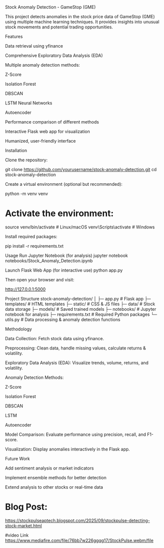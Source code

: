 
Stock Anomaly Detection - GameStop (GME)

This project detects anomalies in the stock price data of GameStop (GME) using multiple machine learning techniques. It provides insights into unusual stock movements and potential trading opportunities.

Features

Data retrieval using yfinance

Comprehensive Exploratory Data Analysis (EDA)

Multiple anomaly detection methods:

Z-Score

Isolation Forest

DBSCAN

LSTM Neural Networks

Autoencoder

Performance comparison of different methods

Interactive Flask web app for visualization

Humanized, user-friendly interface

Installation

Clone the repository:

git clone https://github.com/yourusername/stock-anomaly-detection.git
cd stock-anomaly-detection


Create a virtual environment (optional but recommended):

python -m venv venv
# Activate the environment:
source venv/bin/activate  # Linux/macOS
venv\Scripts\activate     # Windows


Install required packages:

pip install -r requirements.txt

Usage
Run Jupyter Notebook (for analysis)
jupyter notebook notebooks/Stock_Anomaly_Detection.ipynb

Launch Flask Web App (for interactive use)
python app.py


Then open your browser and visit:

http://127.0.0.1:5000

Project Structure
stock-anomaly-detection/
│
├─ app.py                 # Flask app
├─ templates/             # HTML templates
├─ static/                # CSS & JS files
├─ data/                  # Stock data storage
├─ models/                # Saved trained models
├─ notebooks/             # Jupyter notebook for analysis
├─ requirements.txt       # Required Python packages
└─ utils.py               # Data processing & anomaly detection functions

Methodology

Data Collection: Fetch stock data using yfinance.

Preprocessing: Clean data, handle missing values, calculate returns & volatility.

Exploratory Data Analysis (EDA): Visualize trends, volume, returns, and volatility.

Anomaly Detection Methods:

Z-Score

Isolation Forest

DBSCAN

LSTM

Autoencoder

Model Comparison: Evaluate performance using precision, recall, and F1-score.

Visualization: Display anomalies interactively in the Flask app.

Future Work

Add sentiment analysis or market indicators

Implement ensemble methods for better detection

Extend analysis to other stocks or real-time data


# Blog Post:
https://stockpulseaptech.blogspot.com/2025/09/stockpulse-detecting-stock-market.html

#video Link
https://www.mediafire.com/file/76bb7w226ggqg17/StockPulse.webm/file
